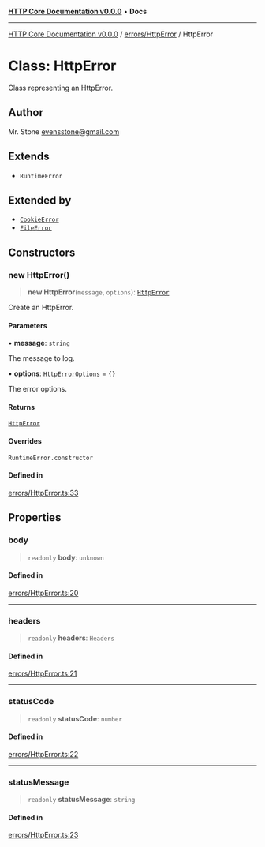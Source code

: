 [**HTTP Core Documentation v0.0.0**](../../../README.md) • **Docs**

***

[HTTP Core Documentation v0.0.0](../../../modules.md) / [errors/HttpError](../README.md) / HttpError

# Class: HttpError

Class representing an HttpError.

## Author

Mr. Stone <evensstone@gmail.com>

## Extends

- `RuntimeError`

## Extended by

- [`CookieError`](../../CookieError/classes/CookieError.md)
- [`FileError`](../../FileError/classes/FileError.md)

## Constructors

### new HttpError()

> **new HttpError**(`message`, `options`): [`HttpError`](HttpError.md)

Create an HttpError.

#### Parameters

• **message**: `string`

The message to log.

• **options**: [`HttpErrorOptions`](../interfaces/HttpErrorOptions.md) = `{}`

The error options.

#### Returns

[`HttpError`](HttpError.md)

#### Overrides

`RuntimeError.constructor`

#### Defined in

[errors/HttpError.ts:33](https://github.com/stonemjs/http-core/blob/3497087dac965583296f5092cd519a9aa0728373/src/errors/HttpError.ts#L33)

## Properties

### body

> `readonly` **body**: `unknown`

#### Defined in

[errors/HttpError.ts:20](https://github.com/stonemjs/http-core/blob/3497087dac965583296f5092cd519a9aa0728373/src/errors/HttpError.ts#L20)

***

### headers

> `readonly` **headers**: `Headers`

#### Defined in

[errors/HttpError.ts:21](https://github.com/stonemjs/http-core/blob/3497087dac965583296f5092cd519a9aa0728373/src/errors/HttpError.ts#L21)

***

### statusCode

> `readonly` **statusCode**: `number`

#### Defined in

[errors/HttpError.ts:22](https://github.com/stonemjs/http-core/blob/3497087dac965583296f5092cd519a9aa0728373/src/errors/HttpError.ts#L22)

***

### statusMessage

> `readonly` **statusMessage**: `string`

#### Defined in

[errors/HttpError.ts:23](https://github.com/stonemjs/http-core/blob/3497087dac965583296f5092cd519a9aa0728373/src/errors/HttpError.ts#L23)
